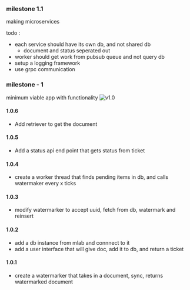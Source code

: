 ### milestone 1.1
making microservices

todo :
- each service should have its own db, and not shared db
    - document and status seperated out
- worker should get work from pubsub queue and not query db
- setup a logging framework
- use grpc communication

### milestone - 1
minimum viable app with functionality
![v1.0](https://github.com/moonblade/watermark/raw/dev/assets/archv1.0.png)

#### 1.0.6
- Add retriever to get the document

#### 1.0.5
- Add a status api end point that gets status from ticket

#### 1.0.4
- create a worker thread that finds pending items in db, and calls watermaker every x ticks

#### 1.0.3
- modify watermarker to accept uuid, fetch from db, watermark and reinsert

#### 1.0.2
- add a db instance from mlab and connnect to it
- add a user interface that will give doc, add it to db, and return a ticket

#### 1.0.1
- create a watermarker that takes in a document, sync, returns watermarked document
